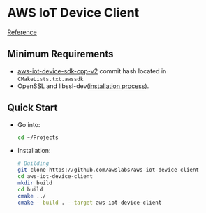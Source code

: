 # AWS IoT Device Client
[Reference](https://github.com/awslabs/aws-iot-device-client#installation)

## Minimum Requirements
- [aws-iot-device-sdk-cpp-v2](./AWS_IoT_device_sdk_cpp_v2.md) commit hash located in `CMakeLists.txt.awssdk`
- OpenSSL and libssl-dev([installation process](./OpenSSL_and_libssl-dev.md)).
## Quick Start
* Go into:
  ```BASH
  cd ~/Projects
  ```
* Installation:
  ```BASH
  # Building
  git clone https://github.com/awslabs/aws-iot-device-client
  cd aws-iot-device-client
  mkdir build
  cd build
  cmake ../
  cmake --build . --target aws-iot-device-client
  ```